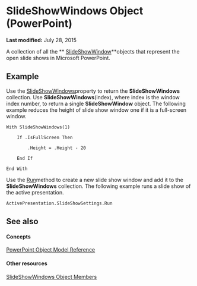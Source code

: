 
# SlideShowWindows Object (PowerPoint)

 **Last modified:** July 28, 2015

A collection of all the  ** [SlideShowWindow](22468489-d4a2-ffea-7479-53ecb8d5da29.md)**objects that represent the open slide shows in Microsoft PowerPoint.

## Example

Use the  [SlideShowWindows](4beed51c-bb67-6208-c2b1-f1d5b6425d9b.md)property to return the  **SlideShowWindows** collection. Use **SlideShowWindows**(index), where index is the window index number, to return a single  **SlideShowWindow** object. The following example reduces the height of slide show window one if it is a full-screen window.


```
With SlideShowWindows(1)

    If .IsFullScreen Then

        .Height = .Height - 20

    End If

End With
```

Use the  [Run](497fae3b-b6a3-dc26-20d9-bdc8057ddc09.md)method to create a new slide show window and add it to the  **SlideShowWindows** collection. The following example runs a slide show of the active presentation.




```
ActivePresentation.SlideShowSettings.Run
```


## See also


#### Concepts


 [PowerPoint Object Model Reference](00acd64a-5896-0459-39af-98df2849849e.md)
#### Other resources


 [SlideShowWindows Object Members](329da7bf-e6e5-fac2-1285-9758dcb45fe0.md)
